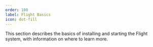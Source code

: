 ```yaml
---
order: 100
label: Flight Basics
icon: dot-fill
---
```


This section describes the basics of installing and starting the Flight system, with information on where to learn more.